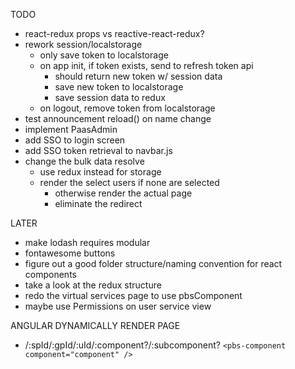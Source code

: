 TODO

- react-redux props vs reactive-react-redux?
- rework session/localstorage
  - only save token to localstorage
  - on app init, if token exists, send to refresh token api
    - should return new token w/ session data
    - save new token to localstorage
    - save session data to redux
  - on logout, remove token from localstorage
- test announcement reload() on name change
- implement PaasAdmin
- add SSO to login screen
- add SSO token retrieval to navbar.js
- change the bulk data resolve
  - use redux instead for storage
  - render the select users if none are selected
    - otherwise render the actual page
    - eliminate the redirect

LATER

- make lodash requires modular
- fontawesome buttons
- figure out a good folder structure/naming convention for react components
- take a look at the redux structure
- redo the virtual services page to use pbsComponent
- maybe use Permissions on user service view

ANGULAR DYNAMICALLY RENDER PAGE

- /:spId/:gpId/:uId/:component?/:subcomponent?
  `<pbs-component component="component" />`
